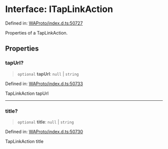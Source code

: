 # Interface: ITapLinkAction

Defined in: [WAProto/index.d.ts:50727](https://github.com/Fokusdotid/bail/blob/82f46c566476ac566bfd781dede14412fcdfb787/WAProto/index.d.ts#L50727)

Properties of a TapLinkAction.

## Properties

### tapUrl?

> `optional` **tapUrl**: `null` \| `string`

Defined in: [WAProto/index.d.ts:50733](https://github.com/Fokusdotid/bail/blob/82f46c566476ac566bfd781dede14412fcdfb787/WAProto/index.d.ts#L50733)

TapLinkAction tapUrl

***

### title?

> `optional` **title**: `null` \| `string`

Defined in: [WAProto/index.d.ts:50730](https://github.com/Fokusdotid/bail/blob/82f46c566476ac566bfd781dede14412fcdfb787/WAProto/index.d.ts#L50730)

TapLinkAction title
